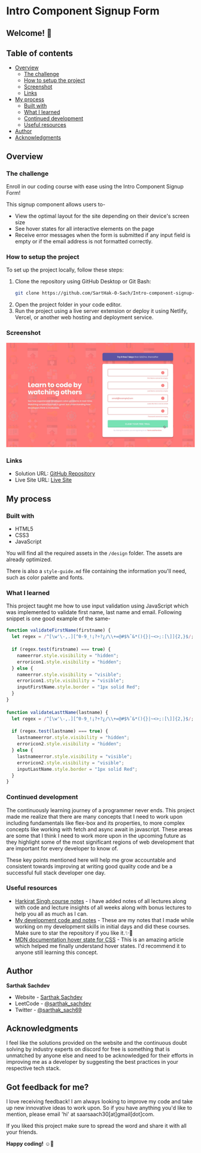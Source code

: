 # Intro Component Signup Form

## Welcome! 👋

## Table of contents

- [Overview](#overview)
  - [The challenge](#the-challenge)
  - [How to setup the project](#how-to-setup-the-project)
  - [Screenshot](#screenshot)
  - [Links](#links)
- [My process](#my-process)
  - [Built with](#built-with)
  - [What I learned](#what-i-learned)
  - [Continued development](#continued-development)
  - [Useful resources](#useful-resources)
- [Author](#author)
- [Acknowledgments](#acknowledgments)

## Overview

### The challenge

Enroll in our coding course with ease using the Intro Component Signup Form! 

This signup component allows users to-
- View the optimal layout for the site depending on their device's screen size 
- See hover states for all interactive elements on the page 
- Receive error messages when the form is submitted if any input field is empty or if the email address is not formatted correctly.

### How to setup the project

To set up the project locally, follow these steps:

1. Clone the repository using GitHub Desktop or Git Bash:
    ```bash
    git clone https://github.com/SartHak-0-Sach/Intro-component-signup-form_frontend_project.git
    ```
2. Open the project folder in your code editor.
3. Run the project using a live server extension or deploy it using Netlify, Vercel, or another web hosting and deployment service.

### Screenshot

![Design Preview](./design/active-states.jpg)

### Links

- Solution URL: [GitHub Repository](https://github.com/SartHak-0-Sach/Intro-component-signup-form_frontend_project)
- Live Site URL: [Live Site](https://signup-form-intro-component.netlify.app/)

## My process

### Built with

- HTML5
- CSS3
- JavaScript

You will find all the required assets in the `/design` folder. The assets are already optimized.

There is also a `style-guide.md` file containing the information you'll need, such as color palette and fonts.

### What I learned

This project taught me how to use input validation using JavaScript which was implemented to validate first name, last name and email. Following snippet is one good example of the same-

```js
function validateFirstName(firstname) {
  let regex = /^[\w'\-,.][^0-9_!¡?÷?¿/\\+=@#$%ˆ&*(){}|~<>;:[\]]{2,}$/;

  if (regex.test(firstname) === true) {
    nameerror.style.visibility = "hidden";
    erroricon1.style.visibility = "hidden";
  } else {
    nameerror.style.visibility = "visible";
    erroricon1.style.visibility = "visible";
    inputFirstName.style.border = "1px solid Red";
  }
}

function validateLasttName(lastname) {
  let regex = /^[\w'\-,.][^0-9_!¡?÷?¿/\\+=@#$%ˆ&*(){}|~<>;:[\]]{2,}$/;

  if (regex.test(lastname) === true) {
    lastnameerror.style.visibility = "hidden";
    erroricon2.style.visibility = "hidden";
  } else {
    lastnameerror.style.visibility = "visible";
    erroricon2.style.visibility = "visible";
    inputLastName.style.border = "1px solid Red";
  }
}
```

### Continued development

The continuously learning journey of a programmer never ends. This project made me realize that there are many concepts that I need to work upon including fundamentals like flex-box and its properties, to more complex concepts like working with fetch and async await in javascript. These areas are some that I think I need to work more upon in the upcoming future as they highlight some of the most significant regions of web development that are important for every developer to know of. 

These key points mentioned here will help me grow accountable and consistent towards improving at writing good quality code and be a successful full stack developer one day.

### Useful resources

- [Harkirat Singh course notes](https://github.com/SartHak-0-Sach/harkirat-singh-course_code_and_notes) - I have added notes of all lectures along with code and lecture insights of all weeks along with bonus lectures to help you all as much as I can.
- [My development code and notes](https://github.com/SartHak-0-Sach/cwh-web-dev-playlist_code_and_notes) - These are my notes that I made while working on my development skills in initial days and did these courses. Make sure to star the repository if you like it.✨💫
- [MDN documentation hover state for CSS](https://developer.mozilla.org/en-US/docs/Web/CSS/:hover) - This is an amazing article which helped me finally understand hover states. I'd recommend it to anyone still learning this concept.

## Author

<b><strong>Sarthak Sachdev</strong></b>
- Website - [Sarthak Sachdev](https://itsmesarthak.netlify.app/)
- LeetCode - [@sarthak_sachdev](https://leetcode.com/u/sarthak_sachdev/)
- Twitter - [@sarthak_sach69](https://www.twitter.com/sarthak_sach69)

## Acknowledgments

I feel like the solutions provided on the website and the continuous doubt solving by industry experts on discord for free is something that is unmatched by anyone else and need to be acknowledged for their efforts in improving me as a developer by suggesting the best practices in your respective tech stack.

## Got feedback for me?

I love receiving feedback! I am always looking to improve my code and take up new innovative ideas to work upon. So if you have anything you'd like to mention, please email 'hi' at saarsaach30[at]gmail[dot]com.

If you liked this project make sure to spread the word and share it with all your friends.

**Happy coding!** ☺️🚀
